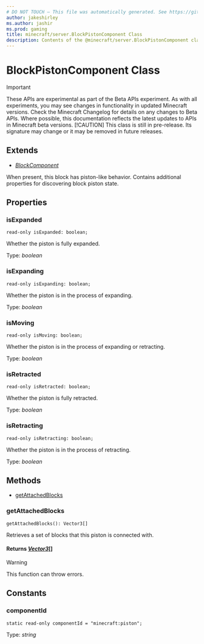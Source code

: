 ```yaml
---
# DO NOT TOUCH — This file was automatically generated. See https://github.com/mojang/minecraftapidocsgenerator to modify descriptions, examples, etc.
author: jakeshirley
ms.author: jashir
ms.prod: gaming
title: minecraft/server.BlockPistonComponent Class
description: Contents of the @minecraft/server.BlockPistonComponent class.
---
```

# BlockPistonComponent Class
>[!IMPORTANT]
>These APIs are experimental as part of the Beta APIs experiment. As with all experiments, you may see changes in functionality in updated Minecraft versions. Check the Minecraft Changelog for details on any changes to Beta APIs. Where possible, this documentation reflects the latest updates to APIs in Minecraft beta versions.
> [!CAUTION]
> This class is still in pre-release.  Its signature may change or it may be removed in future releases.

## Extends
- [*BlockComponent*](BlockComponent.md)

When present, this block has piston-like behavior. Contains additional properties for discovering block piston state.

## Properties

### **isExpanded**
`read-only isExpanded: boolean;`

Whether the piston is fully expanded.

Type: *boolean*

### **isExpanding**
`read-only isExpanding: boolean;`

Whether the piston is in the process of expanding.

Type: *boolean*

### **isMoving**
`read-only isMoving: boolean;`

Whether the piston is in the process of expanding or retracting.

Type: *boolean*

### **isRetracted**
`read-only isRetracted: boolean;`

Whether the piston is fully retracted.

Type: *boolean*

### **isRetracting**
`read-only isRetracting: boolean;`

Whether the piston is in the process of retracting.

Type: *boolean*

## Methods
- [getAttachedBlocks](#getattachedblocks)

### **getAttachedBlocks**
`
getAttachedBlocks(): Vector3[]
`

Retrieves a set of blocks that this piston is connected with.

#### **Returns** [*Vector3*](Vector3.md)[]

> [!WARNING]
> This function can throw errors.

## Constants

### **componentId**
`static read-only componentId = "minecraft:piston";`

Type: *string*

